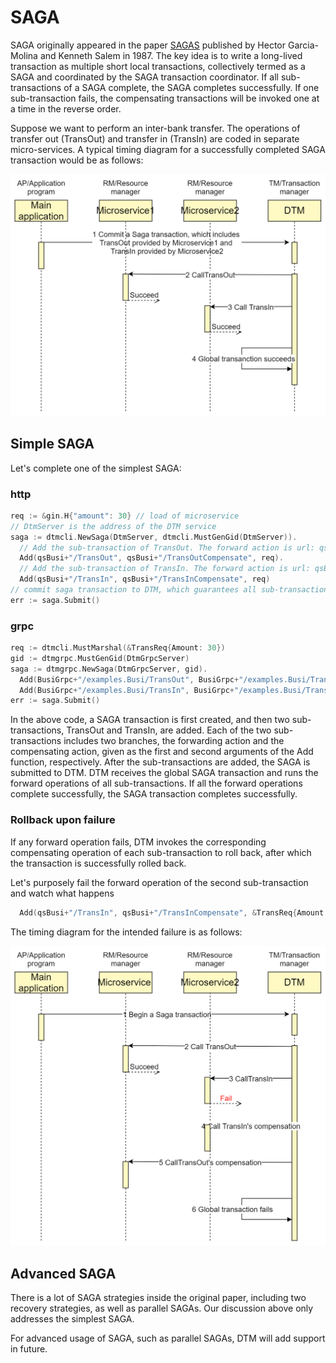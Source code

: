 # SAGA

SAGA originally appeared in the paper [SAGAS](https://www.cs.cornell.edu/andru/cs711/2002fa/reading/sagas.pdf) published by Hector Garcia-Molina and Kenneth Salem in 1987. 
The key idea is to write a long-lived transaction as multiple short local transactions, collectively termed as a SAGA and coordinated by the SAGA transaction coordinator.
If all sub-transactions of a SAGA complete, the SAGA completes successfully.
If one sub-transaction fails, the compensating transactions will be invoked one at a time in the reverse order.

Suppose we want to perform an inter-bank transfer.
The operations of transfer out (TransOut) and transfer in (TransIn) are coded in separate micro-services.
A typical timing diagram for a successfully completed SAGA transaction would be as follows:

![saga_normal](../imgs/saga_normal.jpg)

## Simple SAGA

Let's complete one of the simplest SAGA:

### http

``` go
req := &gin.H{"amount": 30} // load of microservice
// DtmServer is the address of the DTM service
saga := dtmcli.NewSaga(DtmServer, dtmcli.MustGenGid(DtmServer)).
  // Add the sub-transaction of TransOut. The forward action is url: qsBusi+"/TransOut", while the compensating action is url: qsBusi+"/TransOutCompensate"
  Add(qsBusi+"/TransOut", qsBusi+"/TransOutCompensate", req).
  // Add the sub-transaction of TransIn. The forward action is url: qsBusi+"/TransIn", while the compensating action is url: qsBusi+"/TransInCompensate"
  Add(qsBusi+"/TransIn", qsBusi+"/TransInCompensate", req)
// commit saga transaction to DTM, which guarantees all sub-transactions either complete or rollback
err := saga.Submit()
```

### grpc

``` go
req := dtmcli.MustMarshal(&TransReq{Amount: 30})
gid := dtmgrpc.MustGenGid(DtmGrpcServer)
saga := dtmgrpc.NewSaga(DtmGrpcServer, gid).
  Add(BusiGrpc+"/examples.Busi/TransOut", BusiGrpc+"/examples.Busi/TransOutRevert", req).
  Add(BusiGrpc+"/examples.Busi/TransIn", BusiGrpc+"/examples.Busi/TransOutRevert", req)
err := saga.Submit()
```

In the above code, a SAGA transaction is first created, and then two sub-transactions, TransOut and TransIn, are added.
Each of the two sub-transactions includes two branches, the forwarding action and the compensating action, given as the first and second arguments of the Add function, respectively.
After the sub-transactions are added, the SAGA is submitted to DTM. 
DTM receives the global SAGA transaction and runs the forward operations of all sub-transactions.
If all the forward operations complete successfully, the SAGA transaction completes successfully.

### Rollback upon failure 

If any forward operation fails, DTM invokes the corresponding compensating operation of each sub-transaction to roll back, after which the transaction is successfully rolled back.

Let's purposely fail the forward operation of the second sub-transaction and watch what happens

``` go
  Add(qsBusi+"/TransIn", qsBusi+"/TransInCompensate", &TransReq{Amount: 30, TransInResult: "FAILURE"})
```

The timing diagram for the intended failure is as follows:

![saga_rollback](../imgs/saga_rollback.jpg)

## Advanced SAGA

There is a lot of SAGA strategies inside the original paper, including two recovery strategies, as well as parallel SAGAs.
Our discussion above only addresses the simplest SAGA.

For advanced usage of SAGA, such as parallel SAGAs, DTM will add support in future.


